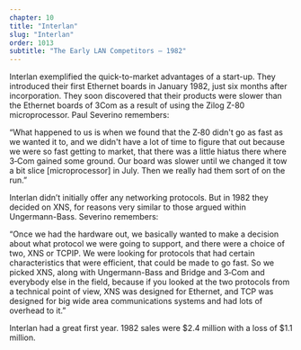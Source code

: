 ```yaml
---
chapter: 10
title: "Interlan"
slug: "Interlan"
order: 1013
subtitle: "The Early LAN Competitors – 1982"
---
```


Interlan exemplified the quick-to-market advantages of a start-up. They introduced their first Ethernet boards in January 1982, just six months after incorporation. They soon discovered that their products were slower than the Ethernet boards of 3Com as a result of using the Zilog Z-80 microprocessor. Paul Severino remembers:

“What happened to us is when we found that the Z‑80 didn't go as fast as we wanted it to, and we didn't have a lot of time to figure that out because we were so fast getting to market, that there was a little hiatus there where 3‑Com gained some ground. Our board was slower until we changed it tow a bit slice [microprocessor] in July. Then we really had them sort of on the run.”

Interlan didn’t initially offer any networking protocols. But in 1982 they decided on XNS, for reasons very similar to those argued within Ungermann-Bass. Severino remembers:

“Once we had the hardware out, we basically wanted to make a decision about what protocol we were going to support, and there were a choice of two, XNS or TCPIP. We were looking for protocols that had certain characteristics that were efficient, that could be made to go fast. So we picked XNS, along with Ungermann-Bass and Bridge and 3‑Com and everybody else in the field, because if you looked at the two protocols from a technical point of view, XNS was designed for Ethernet, and TCP was designed for big wide area communications systems and had lots of overhead to it.”

Interlan had a great first year. 1982 sales were $2.4 million with a loss of $1.1 million.
